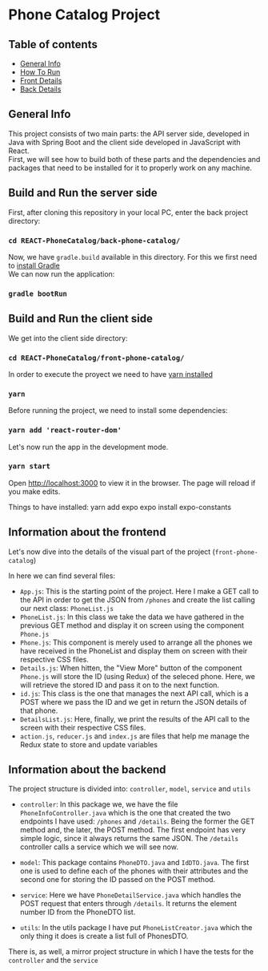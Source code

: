 # Phone Catalog Project

## Table of contents
* [General Info](#general-info)
* [How To Run](#Build-and-Run-the-server-side)
* [Front Details](#Information-about-the-frontend)
* [Back Details](#Information-about-the-backend)

## General Info
This project consists of two main parts: the API server side, developed in Java with Spring Boot and the client side developed in JavaScript with React.
<br />First, we will see how to build both of these parts and the dependencies and packages that need to be installed for it to properly work on any machine. 

## Build and Run the server side

First, after cloning this repository in your local PC, enter the back project directory:
### `cd REACT-PhoneCatalog/back-phone-catalog/`

Now, we have `gradle.build` available in this directory.
For this we first need to [install Gradle](https://gradle.org/install/)
<br />We can now run the application:
### `gradle bootRun`

## Build and Run the client side
We get into the client side directory:
### `cd REACT-PhoneCatalog/front-phone-catalog/`

In order to execute the proyect we need to have [yarn installed](https://classic.yarnpkg.com/en/docs/install/) 
### `yarn`

Before running the project, we need to install some dependencies:
### `yarn add 'react-router-dom'`

Let's now run the app in the development mode.
### `yarn start`
Open [http://localhost:3000](http://localhost:3000) to view it in the browser.
The page will reload if you make edits.

Things to have installed:
yarn add expo
expo install expo-constants

## Information about the frontend
Let's now dive into the details of the visual part of the project (`front-phone-catalog`)

In here we can find several files:
* `App.js`: This is the starting point of the project. Here I make a GET call to the API in order to get the JSON from `/phones` and create the list calling our next class: `PhoneList.js`
* `PhoneList.js`: In this class we take the data we have gathered in the previous GET method and display it on screen using the component `Phone.js`
* `Phone.js`: This component is merely used to arrange all the phones we have received in the PhoneList and display them on screen with their respective CSS files.
* `Details.js`: When hitten, the "View More" button of the component `Phone.js` will store the ID (using Redux) of the seleced phone. Here, we will retrieve the stored ID and pass it on to the next function.
* `id.js`: This class is the one that manages the next API call, which is a POST where we pass the ID and we get in return the JSON details of that phone. 
* `DetailsList.js`: Here, finally, we print the results of the API call to the screen with their respective CSS files. 
* `action.js`, `reducer.js` and `index.js` are files that help me manage the Redux state to store and update variables

## Information about the backend

The project structure is divided into: `controller`, `model`, `service` and `utils`

* `controller`: In this package we, we have the file `PhoneInfoController.java` which is the one that created the two endpoints I have used: `/phones` and `/details`. Being the former the GET method and, the later, the POST method.
The first endpoint has very simple logic, since it always returns the same JSON. The `/details` controller calls a service which we will see now.

* `model`: This package contains `PhoneDTO.java` and `IdDTO.java`. The first one is used to define each of the phones with their attributes and the second one for storing the ID passed on the POST method.

* `service`: Here we have `PhoneDetailService.java` which handles the POST request that enters through `/details`. It returns the element number ID from the PhoneDTO list.

* `utils`: In the utils package I have put `PhoneListCreator.java` which the only thing it does is create a list full of PhonesDTO. 

There is, as well, a mirror project structure in which I have the tests for the `controller` and the `service` 
